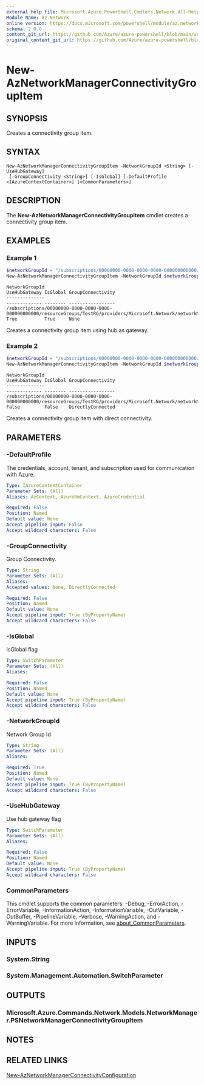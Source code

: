 ```yaml
---
external help file: Microsoft.Azure.PowerShell.Cmdlets.Network.dll-Help.xml
Module Name: Az.Network
online version: https://docs.microsoft.com/powershell/module/az.network/new-aznetworkmanagerconnectivitygroupitem
schema: 2.0.0
content_git_url: https://github.com/Azure/azure-powershell/blob/main/src/Network/Network/help/New-AzNetworkManagerConnectivityGroupItem.md
original_content_git_url: https://github.com/Azure/azure-powershell/blob/main/src/Network/Network/help/New-AzNetworkManagerConnectivityGroupItem.md
---
```


# New-AzNetworkManagerConnectivityGroupItem

## SYNOPSIS
Creates a connectivity group item.

## SYNTAX

```
New-AzNetworkManagerConnectivityGroupItem -NetworkGroupId <String> [-UseHubGateway]
 [-GroupConnectivity <String>] [-IsGlobal] [-DefaultProfile <IAzureContextContainer>] [<CommonParameters>]
```

## DESCRIPTION
The **New-AzNetworkManagerConnectivityGroupItem** cmdlet creates a connectivity group item.

## EXAMPLES

### Example 1
```powershell
$networkGroupId = "/subscriptions/00000000-0000-0000-0000-000000000000/resourceGroups/TestRG/providers/Microsoft.Network/networkManagers/TestNMName/networkGroups/TestGroup"
New-AzNetworkManagerConnectivityGroupItem -NetworkGroupId $networkGroupId -UseHubGateway -GroupConnectivity "None" -IsGlobal 
```
```output
NetworkGroupId                                                                                                                                           UseHubGateway IsGlobal GroupConnectivity
--------------                                                                                                                                           ------------- -------- -----------------
/subscriptions/00000000-0000-0000-0000-000000000000/resourceGroups/TestRG/providers/Microsoft.Network/networkManagers/TestNMName/networkGroups/TestGroup True          True     None
```
Creates a connectivity group item using hub as gateway.

### Example 2
```powershell
$networkGroupId = "/subscriptions/00000000-0000-0000-0000-000000000000/resourceGroups/TestRG/providers/Microsoft.Network/networkManagers/TestNMName/networkGroups/TestGroup"
New-AzNetworkManagerConnectivityGroupItem -NetworkGroupId $networkGroupId -GroupConnectivity "DirectlyConnected" 
```
```output
NetworkGroupId                                                                                                                                           UseHubGateway IsGlobal GroupConnectivity
--------------                                                                                                                                           ------------- -------- -----------------
/subscriptions/00000000-0000-0000-0000-000000000000/resourceGroups/TestRG/providers/Microsoft.Network/networkManagers/TestNMName/networkGroups/TestGroup False         False    DirectlyConnected
```
Creates a connectivity group item with direct connectivity.

## PARAMETERS

### -DefaultProfile
The credentials, account, tenant, and subscription used for communication with Azure.

```yaml
Type: IAzureContextContainer
Parameter Sets: (All)
Aliases: AzContext, AzureRmContext, AzureCredential

Required: False
Position: Named
Default value: None
Accept pipeline input: False
Accept wildcard characters: False
```

### -GroupConnectivity
Group Connectivity.

```yaml
Type: String
Parameter Sets: (All)
Aliases:
Accepted values: None, DirectlyConnected

Required: False
Position: Named
Default value: None
Accept pipeline input: True (ByPropertyName)
Accept wildcard characters: False
```

### -IsGlobal
IsGlobal flag

```yaml
Type: SwitchParameter
Parameter Sets: (All)
Aliases:

Required: False
Position: Named
Default value: None
Accept pipeline input: True (ByPropertyName)
Accept wildcard characters: False
```

### -NetworkGroupId
Network Group Id

```yaml
Type: String
Parameter Sets: (All)
Aliases:

Required: True
Position: Named
Default value: None
Accept pipeline input: True (ByPropertyName)
Accept wildcard characters: False
```

### -UseHubGateway
Use hub gateway flag

```yaml
Type: SwitchParameter
Parameter Sets: (All)
Aliases:

Required: False
Position: Named
Default value: None
Accept pipeline input: True (ByPropertyName)
Accept wildcard characters: False
```

### CommonParameters
This cmdlet supports the common parameters: -Debug, -ErrorAction, -ErrorVariable, -InformationAction, -InformationVariable, -OutVariable, -OutBuffer, -PipelineVariable, -Verbose, -WarningAction, and -WarningVariable. For more information, see [about_CommonParameters](http://go.microsoft.com/fwlink/?LinkID=113216).

## INPUTS

### System.String

### System.Management.Automation.SwitchParameter

## OUTPUTS

### Microsoft.Azure.Commands.Network.Models.NetworkManager.PSNetworkManagerConnectivityGroupItem

## NOTES

## RELATED LINKS
[New-AzNetworkManagerConnectivityConfiguration](./New-AzNetworkManagerConnectivityConfiguration.md)